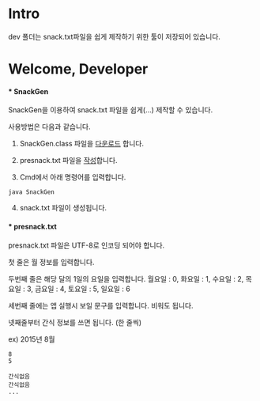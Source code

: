 # Intro

dev 폴더는 snack.txt파일을 쉽게 제작하기 위한 툴이 저장되어 있습니다.

# Welcome, Developer

#### * SnackGen

  SnackGen을 이용하여 snack.txt 파일을 쉽게(...) 제작할 수 있습니다.
  
  사용방법은 다음과 같습니다.
  
  1. SnackGen.class 파일을 [다운로드](https://raw.githubusercontent.com/komst/AND-TS/master/dev/SnackGen.class) 합니다.
  
  2. presnack.txt 파일을 [작성](https://github.com/komst/AND-TS/blob/master/dev/README.md#-presnacktxt)합니다.
  
  3. Cmd에서 아래 명령어를 입력합니다.
  
  ```
  java SnackGen
  ```
  
  4. snack.txt 파일이 생성됩니다.
    
#### * presnack.txt

  presnack.txt 파일은 UTF-8로 인코딩 되어야 합니다.
  
  
  첫 줄은 월 정보를 입력합니다.
  
  두번째 줄은 해당 달의 1일의 요일을 입력합니다.
  월요일 : 0, 화요일 : 1, 수요일 : 2, 목요일 : 3, 금요일 : 4, 토요일 : 5, 일요일 : 6
  
  세번째 줄에는 앱 실행시 보일 문구를 입력합니다. 비워도 됩니다.
  
  넷째줄부터 간식 정보를 쓰면 됩니다. (한 줄씩)
    
   ex) 2015년 8월
    
  ```
  8
  5
  
  간식없음
  간식없음
  ...
  ```
